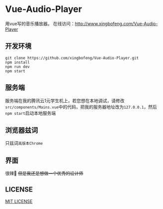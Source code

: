 # Vue-Audio-Player
用vue写的音乐播放器。
在线访问：http://www.xingbofeng.com/Vue-Audio-Player
## 开发环境

```
git clone https://github.com/xingbofeng/Vue-Audio-Player.git
npm install
npm run dev
npm start
```

## 服务端
服务端在我的腾讯云1元学生机上，若您想在本地调试，请修改`src/components/Mains.vue`中的代码，把我的服务器地址改为`127.0.0.1`，然后`npm start`启动本地服务端

## 浏览器兹词
只兹词`高版本Chrome`
## 界面
很辣:chicken:
~~但是我还是想做一个优秀的设计师~~
## LICENSE
[MIT LICENSE](./LICENSE)